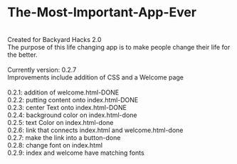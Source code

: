 # The-Most-Important-App-Ever
<br>
Created for Backyard Hacks 2.0<br>
The purpose of this life changing app is to make people change their life for the better.
<br><br>Currently version: 0.2.7
<br>  Improvements include addition of CSS and a Welcome page<br>
<br>     0.2.1: addition of welcome.html-DONE
<br>     0.2.2: putting content onto index.html-DONE
<br>     0.2.3: center Text onto index.html-DONE
<br>     0.2.4: background color on index.html-done
<br>     0.2.5: text Color on index.html-done
<br>     0.2.6: link that connects index.html and welcome.html-done
<br>      0.2.7: make the link into a button-done
<br>      0.2.8: change font on index.html
<br>      0.2.9: index and welcome have matching fonts
<br>
